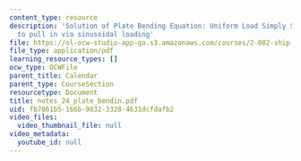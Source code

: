 ```yaml
---
content_type: resource
description: 'Solution of Plate Bending Equation: Uniform Load Simply Supported Free
  to pull in via sinusoidal loading'
file: https://ol-ocw-studio-app-qa.s3.amazonaws.com/courses/2-082-ship-structural-analysis-design-13-122-spring-2003/fb7861b5166b983233284631dcfdafb2_notes_24_plate_bendin.pdf
file_type: application/pdf
learning_resource_types: []
ocw_type: OCWFile
parent_title: Calendar
parent_type: CourseSection
resourcetype: Document
title: notes_24_plate_bendin.pdf
uid: fb7861b5-166b-9832-3328-4631dcfdafb2
video_files:
  video_thumbnail_file: null
video_metadata:
  youtube_id: null
---
```

